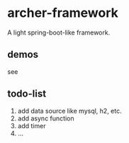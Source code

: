 # archer-framework 
A light spring-boot-like framework. 

## demos
see 

## todo-list 
1. add data source like mysql, h2, etc.  
2. add async function  
3. add timer  
4. ...  